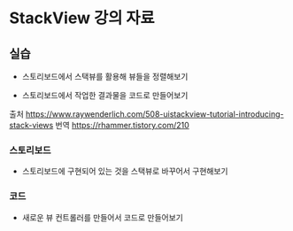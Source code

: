 # StackView 강의 자료


## 실습

* 스토리보드에서 스택뷰를 활용해 뷰들을 정렬해보기

* 스토리보드에서 작업한 결과물을 코드로 만들어보기

출처 https://www.raywenderlich.com/508-uistackview-tutorial-introducing-stack-views
번역 https://rhammer.tistory.com/210


### 스토리보드
 
 * 스토리보드에 구현되어 있는 것을 스택뷰로 바꾸어서 구현해보기

### 코드

* 새로운 뷰 컨트롤러를 만들어서 코드로 만들어보기 